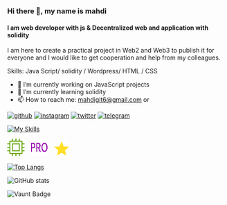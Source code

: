 ### Hi there 👋, my name is mahdi 
#### I am web developer with js & Decentralized web and application with solidity
I am here to create a practical project in Web2 and Web3 to publish it for everyone and I would like to get cooperation and help from my colleagues.

Skills: Java Script/ solidity / Wordpress/ HTML / CSS

- 🔭 I’m currently working on JavaScript projects 
- 🌱 I’m currently learning solidity 
- 📫 How to reach me: mahdigit6@gmail.com or  


[<img src='https://cdn.jsdelivr.net/npm/simple-icons@3.0.1/icons/github.svg' alt='github' height='40'>](https://github.com/https://github.com/mahdigit6/mahdigit6/edit/main/README.md)  [<img src='https://cdn.jsdelivr.net/npm/simple-icons@3.0.1/icons/instagram.svg' alt='instagram' height='40'>](https://www.instagram.com/mrjb.programmer/)  [<img src='https://cdn.jsdelivr.net/npm/simple-icons@3.0.1/icons/twitter.svg' alt='twitter' height='40'>](https://twitter.com/@MRnhbr5383)  [<img src='https://cdn.jsdelivr.net/npm/simple-icons@3.0.1/icons/telegram.svg' alt='telegram' height='40'>](@Mrjb1234) 

[![My Skills](https://skillicons.dev/icons?i=js,html,css,solidity,wordpress)](https://skill)

<a href='https://docs.github.com/en/developers'><img src='https://raw.githubusercontent.com/acervenky/animated-github-badges/master/assets/devbadge.gif' width='40' height='40'></a> <a href='https://github.com/pricing'><img src='https://raw.githubusercontent.com/acervenky/animated-github-badges/master/assets/pro.gif' width='40' height='40'></a> <a href='https://stars.github.com/'><img src='https://raw.githubusercontent.com/acervenky/animated-github-badges/master/assets/starbadge.gif' width='35' height='35'></a> 

[![Top Langs](https://github-readme-stats.vercel.app/api/top-langs/?username=https://github.com/mahdigit6/mahdigit6/edit/main/README.md)](https://github.com/anuraghazra/github-readme-stats)

![GitHub stats](https://github-readme-stats.vercel.app/api?username=https://github.com/mahdigit6/mahdigit6/edit/main/README.md&show_icons=true&count_private=true)  

![Vaunt Badge](https://api.vaunt.dev/v1/github/entities/https://github.com/mahdigit6/mahdigit6/edit/main/README.md/contributions?format=svg&private=true)  

